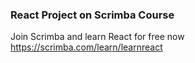 ### React Project on Scrimba Course
Join Scrimba and learn React for free now
<br>
https://scrimba.com/learn/learnreact
